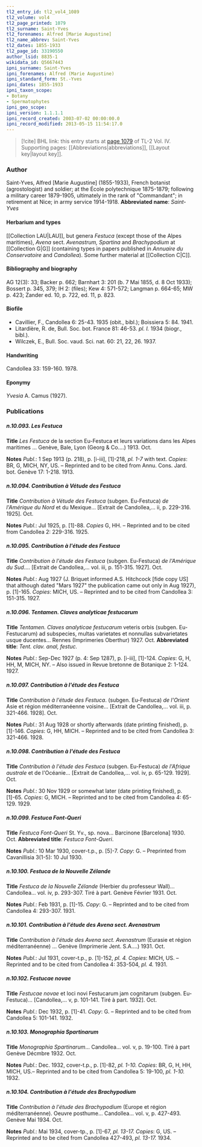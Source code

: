 ```yaml
---
tl2_entry_id: tl2_vol4_1089
tl2_volume: vol4
tl2_page_printed: 1079
tl2_surname: Saint-Yves
tl2_forenames: Alfred [Marie Augustine]
tl2_name_abbrev: Saint-Yves
tl2_dates: 1855-1933
tl2_page_id: 33190550
author_lsid: 8835-1
wikidata_id: Q5667443
ipni_surname: Saint-Yves
ipni_forenames: Alfred (Marie Augustine)
ipni_standard_form: St.-Yves
ipni_dates: 1855-1933
ipni_taxon_scope: 
- Botany
- Spermatophytes
ipni_geo_scope: 
ipni_version: 1.1.1.1
ipni_record_created: 2003-07-02 00:00:00.0
ipni_record_modified: 2013-05-15 11:54:17.0
---
```



> [!cite] BHL link: this entry starts at [page 1079](https://www.biodiversitylibrary.org/page/33190550) of TL-2 Vol. IV.
> Supporting pages: [[Abbreviations|abbreviations]], [[Layout key|layout key]].

### Author

Saint-Yves, Alfred \[Marie Augustine\] (1855-1933), French botanist (agrostologist) and soldier; at the École polytechnique 1875-1879; following a military career 1879-1905, ultimately in the rank of "Commandant"; in retirement at Nice; in army service 1914-1918. 
**Abbreviated name**: *Saint-Yves*

#### Herbarium and types

[[Collection LAU|LAU]], but genera *Festuca* (except those of the Alpes maritimes), *Avena* sect. *Avenastrum, Spartina* and *Brachypodium* at [[Collection G|G]] (containing types in papers published in *Annuaire du Conservatoire* and *Candollea*). Some further material at [[Collection C|C]].

#### Bibliography and biography

AG 12(3): 33; Backer p. 662; Barnhart 3: 201 (b. 7 Mai 1855, d. 8 Oct 1933); Bossert p. 345, 379; IH 2: (files); Kew 4: 571-572; Langman p. 664-65; MW p. 423; Zander ed. 10, p. 722, ed. 11, p. 823.

#### Biofile

- Cavillier, F., Candollea 6: 25-43. 1935 (obit., bibl.); Boissiera 5: 84. 1941.
- Litardière, R. de, Bull. Soc. bot. France 81: 46-53. *pl. I.* 1934 (biogr., bibl.).
- Wilczek, E., Bull. Soc. vaud. Sci. nat. 60: 21, 22, 26. 1937.

#### Handwriting

Candollea 33: 159-160. 1978.

#### Eponymy

*Yvesia* A. Camus (1927).

### Publications

##### n.10.093. Les Festuca

**Title**
*Les Festuca* de la section Eu-Festuca et leurs variations dans les Alpes maritimes ... Genève, Bale, Lyon (Georg & Co....) 1913. Oct.

**Notes**
*Publ*.: 1 Sep 1913 (p. 218), p. \[i-iii\], \[1\]-218, *pl. 1-7* with text. *Copies*: BR, G, MICH, NY, US. – Reprinted and to be cited from Annu. Cons. Jard. bot. Genève 17: 1-218. 1913.

##### n.10.094. Contribution à Vétude des Festuca

**Title**
*Contribution à Vétude des Festuca* (subgen. Eu-Festuca) *de l'Amérique du Nord* et du Mexique... \[Extrait de Candollea,... ii, p. 229-316. 1925\]. Oct.

**Notes**
*Publ*.: Jul 1925, p. \[1\]-88. *Copies* G, HH. – Reprinted and to be cited from Candollea 2: 229-316. 1925.

##### n.10.095. Contribution à l'étude des Festuca

**Title**
*Contribution à l'étude des Festuca* (subgen. Eu-Festuca) *de l'Amérique du Sud*.... \[Extrait de Candollea,... vol. iii, p. 151-315. 1927\]. Oct.

**Notes**
*Publ*.: Aug 1927 (J. Briquet informed A.S. Hitchcock \[fide copy US\] that although dated "Mars 1927" the publication came out only in Aug 1927), p. \[1\]-165. *Copies*: MICH, US. – Reprinted and to be cited from Candollea 3: 151-315. 1927.

##### n.10.096. Tentamen. Claves analyticae festucarum

**Title**
*Tentamen. Claves analyticae festucarum* veteris orbis (subgen. Eu-Festucarum) ad subspecies, multas varietates et nonnullas subvarietates usque ducentes... Rennes (Imprimeries Oberthur) 1927. Oct.
**Abbreviated title**: *Tent. clav. anal, festuc.*

**Notes**
*Publ*.: Sep-Dec 1927 (p. 4: Sep 1287), p. \[i-iii\], \[1\]-124. *Copies*: G, H, HH, M, MICH, NY. – Also issued in Revue bretonne de Botanique 2: 1-124. 1927.

##### n.10.097. Contribution à l'étude des Festuca

**Title**
*Contribution à l'étude des Festuca*. (subgen. Eu-Festuca) *de l'Orient* Asie et région méditerranéenne voisine... \[Extrait de Candollea,... vol. iii, p. 321-466. 1928\]. Oct.

**Notes**
*Publ*.: 31 Aug 1928 or shortly afterwards (date printing finished), p. \[1\]-146. *Copies*: G, HH, MICH. – Reprinted and to be cited from Candollea 3: 321-466. 1928.

##### n.10.098. Contribution à l'étude des Festuca

**Title**
*Contribution à l'étude des Festuca* (subgen. Eu-Festuca) *de l'Afrique australe* et de l'Océanie... \[Extrait de Candollea,... vol. iv, p. 65-129. 1929\]. Oct.

**Notes**
*Publ*.: 30 Nov 1929 or somewhat later (date printing finished), p. \[1\]-65. *Copies*: G, MICH. – Reprinted and to be cited from Candollea 4: 65-129. 1929.

##### n.10.099. Festuca Font-Queri

**Title**
*Festuca Font-Queri* St. Yv., sp. nova... Barcinone \[Barcelona\] 1930. Oct.
**Abbreviated title**: *Festuca Font-Queri*.

**Notes**
*Publ*.: 10 Mar 1930, cover-t.p., p. \[5\]-7. *Copy*: G. – Preprinted from Cavanillisia 3(1-5): 10 Jul 1930.

##### n.10.100. Festuca de la Nouvelle Zélande

**Title**
*Festuca de la Nouvelle Zélande* (Herbier du professeur Wall)... Candollea... vol. iv, p. 293-307. Tiré à part. Genève Février 1931. Oct.

**Notes**
*Publ*.: Feb 1931, p. \[1\]-15. *Copy*: G. – Reprinted and to be cited from Candollea 4: 293-307. 1931.

##### n.10.101. Contribution à l'étude des Avena sect. Avenastrum

**Title**
*Contribution à l'étude des Avena sect. Avenastrum* (Eurasie et région méditerranéenne) ... Genève (Imprimerie Jent. S.A....) 1931. Oct.

**Notes**
*Publ*.: Jul 1931, cover-t.p., p. \[1\]-152, *pl. 4. Copies*: MICH, US. – Reprinted and to be cited from Candollea 4: 353-504, *pl. 4.* 1931.

##### n.10.102. Festucae novae

**Title**
*Festucae novae* et loci novi Festucarum jam cognitarum (subgen. Eu-Festuca)... \[Candollea,... v, p. 101-141. Tiré à part. 1932\]. Oct.

**Notes**
*Publ*.: Dec 1932, p. \[1\]-41. *Copy*: G. – Reprinted and to be cited from Candollea 5: 101-141. 1932.

##### n.10.103. Monographia Spartinarum

**Title**
*Monographia Spartinarum*... Candollea... vol. v, p. 19-100. Tiré à part Genève Décmbre 1932. Oct.

**Notes**
*Publ*.: Dec. 1932, cover-t.p., p. \[1\]-82, *pl. 1-10. Copies*: BR, G, H, HH, MICH, US.– Reprinted and to be cited from Candollea 5: 19-100, *pl. 1-10.* 1932.

##### n.10.104. Contribution à l'étude des Brachypodium

**Title**
*Contribution à l'étude des Brachypodium* (Europe et région méditerranéenne). Oeuvre posthume... Candollea... vol. v, p. 427-493. Genève Mai 1934. Oct.

**Notes**
*Publ*.: Mai 1934, cover-tp., p. \[1\]-67, *pl. 13-17. Copies*: G, US. – Reprinted and to be cited from Candollea 427-493, *pl. 13-17.* 1934.

